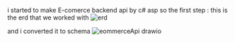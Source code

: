 i started to make E-comerce backend api by c# asp
so the first step :
this is the erd that we worked with
![erd](https://github.com/MahmoudYazid/E-commerce-Asp-Api/assets/60329627/824f2fe9-2cc0-4294-8849-198ed691f8c0)


and i converted it to  schema
![eommerceApi drawio](https://github.com/MahmoudYazid/E-commerce-Asp-Api/assets/60329627/675fe43c-23aa-4b42-80ca-914298a3c0f0)

